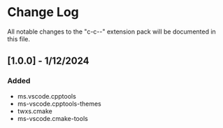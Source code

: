 # Change Log
All notable changes to the "c-c--" extension pack will be documented in this file.

## [1.0.0] - 1/12/2024
### Added
- ms.vscode.cpptools
- ms-vscode.cpptools-themes
- twxs.cmake
- ms-vscode.cmake-tools
